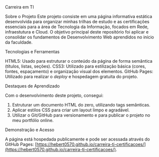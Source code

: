 Carreira em TI

Sobre o Projeto
Este projeto consiste em uma página informativa estática desenvolvida para organizar minhas trilhas de estudo e as certificações essenciais para a área de Tecnologia da Informação, focados em Rede, infraestutura e Cloud. O objetivo principal deste repositório foi aplicar e consolidar os fundamentos de Desenvolvimento Web aprendidos no início da faculdade.

Tecnologias e Ferramentas

HTML5: Usado para estruturar o conteúdo da página de forma semântica (títulos, listas, seções).
CSS3: Utilizado para estilização básica (cores, fontes, espaçamento) e organização visual dos elementos.
GitHub Pages: Utilizado para realizar o *deploy* e hospedagem gratuita do projeto.

Destaques de Aprendizado

Com o desenvolvimento deste projeto, consegui:
1.  Estruturar um documento HTML do zero, utilizando tags semânticas.
2.  Aplicar estilos CSS para criar um layout limpo e agradável.
3.  Utilizar o Git/GitHub para versionamento e para publicar o projeto no meu portfólio online.

Demonstração e Acesso

A página está hospedada publicamente e pode ser acessada através do GitHub Pages:
[https://hebert0570.github.io/carreira-ti-certificacoes/](https://hebert0570.github.io/carreira-ti-certificacoes/).
